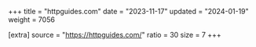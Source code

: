 +++
title = "httpguides.com"
date = "2023-11-17"
updated = "2024-01-19"
weight = 7056

[extra]
source = "https://httpguides.com/"
ratio = 30
size = 7
+++
